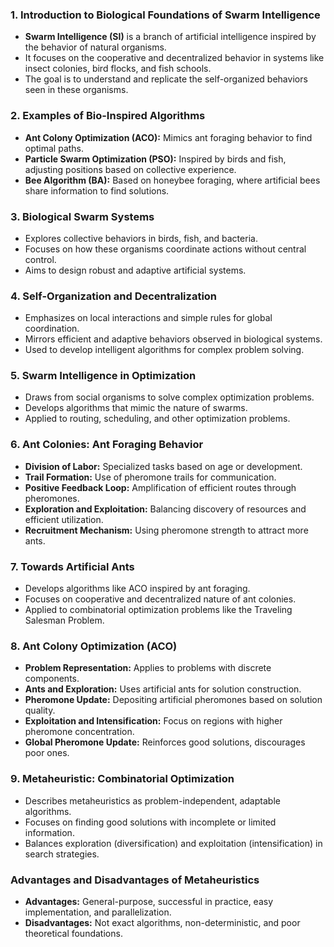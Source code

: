 

### 1. Introduction to Biological Foundations of Swarm Intelligence
- **Swarm Intelligence (SI)** is a branch of artificial intelligence inspired by the behavior of natural organisms.
- It focuses on the cooperative and decentralized behavior in systems like insect colonies, bird flocks, and fish schools.
- The goal is to understand and replicate the self-organized behaviors seen in these organisms.

### 2. Examples of Bio-Inspired Algorithms
- **Ant Colony Optimization (ACO):** Mimics ant foraging behavior to find optimal paths.
- **Particle Swarm Optimization (PSO):** Inspired by birds and fish, adjusting positions based on collective experience.
- **Bee Algorithm (BA):** Based on honeybee foraging, where artificial bees share information to find solutions.

### 3. Biological Swarm Systems
- Explores collective behaviors in birds, fish, and bacteria.
- Focuses on how these organisms coordinate actions without central control.
- Aims to design robust and adaptive artificial systems.

### 4. Self-Organization and Decentralization
- Emphasizes on local interactions and simple rules for global coordination.
- Mirrors efficient and adaptive behaviors observed in biological systems.
- Used to develop intelligent algorithms for complex problem solving.

### 5. Swarm Intelligence in Optimization
- Draws from social organisms to solve complex optimization problems.
- Develops algorithms that mimic the nature of swarms.
- Applied to routing, scheduling, and other optimization problems.

### 6. Ant Colonies: Ant Foraging Behavior
- **Division of Labor:** Specialized tasks based on age or development.
- **Trail Formation:** Use of pheromone trails for communication.
- **Positive Feedback Loop:** Amplification of efficient routes through pheromones.
- **Exploration and Exploitation:** Balancing discovery of resources and efficient utilization.
- **Recruitment Mechanism:** Using pheromone strength to attract more ants.

### 7. Towards Artificial Ants
- Develops algorithms like ACO inspired by ant foraging.
- Focuses on cooperative and decentralized nature of ant colonies.
- Applied to combinatorial optimization problems like the Traveling Salesman Problem.

### 8. Ant Colony Optimization (ACO)
- **Problem Representation:** Applies to problems with discrete components.
- **Ants and Exploration:** Uses artificial ants for solution construction.
- **Pheromone Update:** Depositing artificial pheromones based on solution quality.
- **Exploitation and Intensification:** Focus on regions with higher pheromone concentration.
- **Global Pheromone Update:** Reinforces good solutions, discourages poor ones.

### 9. Metaheuristic: Combinatorial Optimization
- Describes metaheuristics as problem-independent, adaptable algorithms.
- Focuses on finding good solutions with incomplete or limited information.
- Balances exploration (diversification) and exploitation (intensification) in search strategies.

### Advantages and Disadvantages of Metaheuristics
- **Advantages:** General-purpose, successful in practice, easy implementation, and parallelization.
- **Disadvantages:** Not exact algorithms, non-deterministic, and poor theoretical foundations.
